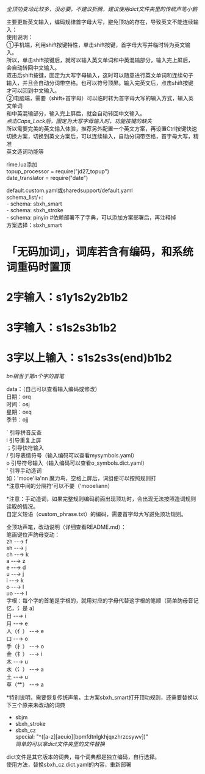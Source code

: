 *全顶功变动比较多，没必要，不建议折腾，建议使用dict文件夹里的传统声笔小鹤*   

主要更新英文输入，编码规律首字母大写，避免顶功的存在，导致英文不能连续输入：	  
  使用说明：	  
  ①手机端，利用shift按键特性，单击shift按键，首字母大写并临时转为英文输入。	  
    所以，单击shift按键后，就可以输入英文单词和中英混输部分，输入完上屏后，	  
    会自动转回中文输入。	   
    双击后shift按键，固定为大写字母输入，这时可以随意进行英文单词和连续句子	 
    输入，并且会自动分词带空格。也可以符号顶屏。输入完英文后，点击shift按键	 
    才可以回到中文输入。	  
  ②电脑端，需要（shift+首字母）可以临时转为首字母大写的输入方式，输入英文单词	 
    和中英混输部分，输入完上屏后，就会自动转回中文输入。	    
    *点击Caps_Lock后，固定为大写字母输入时，功能按键的缺失*	  
    所以需要完美的英文输入体验，推荐另外配置一个英文方案，再设置Ctrl按键快速	 
    切换方案，切换到英文方案后，可以连续输入，自动分词带空格，首字母大写，精准	 
    英文造词功能等 	 
    
rime.lua添加  
  topup_processor = require("jd27_topup")  
  date_translator = require("date")  
  
default.custom.yaml或sharedsupport/default.yaml  
  schema_list/+:  
    - schema: sbxh_smart  
    - schema: sbxh_stroke  
    - schema: pinyin   #依赖部署不了字典，可以添加方案部署后，再注释掉  
方案选择：sbxh_smart  

# 「无码加词」，词库若含有编码，和系统词重码时置顶  
# 2字输入：s1y1s2y2b1b2  
# 3字输入：s1s2s3b1b2  
# 3字以上输入：s1s2s3s(end)b1b2  
*bn相当于第n个字的首笔*  

data：（自己可以查看输入编码或修改）  
日期：orq  
时间：osj  
星期：oxq  
季节：ojj  

` 引导拼音反查  
i 引导重复上屏  
；引导快符输入  
/ 引导表情符号（输入编码可以查看mysymbols.yaml）  
o 引导符号输入（输入编码可以查看o_symbols.dict.yaml）  
' 引导手动造词  
如：'mooe'lia'nn	魔力鸟，空格上屏后，词组便可以按照规则打  
*注意中间的分隔符‘可以不要（'mooeliann）  

*注意：手动造词，如果完整规则编码前面出现顶功时，会出现无法按照造词规则读取的情况。  
      自定义短语（custom_phrase.txt）的编码，需要首字母大写避免顶功规则。 

全顶功声笔，改动说明（详细查看README.md）：  
笔画键位声韵母变动：  
	zh 	  --→  	  f  
	sh 	  --→  	  j  
	ch 	  --→  	  k  
	a  	  --→  	  z  
	e  	  --→  	  d  
	u  	  --→  	  j  
	i  	  --→  	  k  
	o  	  --→  	  l  
	uo 	  --→  	  l  
字根：每个字的首笔是字根的，就用对应的字母代替这字根的笔顺（简单韵母音记忆，氵是 a）  
	日  	  	--→	  i  
	月  	  	--→	  e  
	人（亻）	--→	  e  
	口  	  	--→	  o  
	手（扌）	--→	  o  
	金（钅）	--→	  i  
	木  	  	--→	  u  
	水（氵）	--→	  a  
	土  	  	--→	  u  
	草（艹）	--→	  a  
	
*特别说明，需要恢复传统声笔，主方案sbxh_smart打开顶功规则，还需要替换以下三个原来未改动的词典  
  - sbjm  
  - sbxh_stroke  
  - sbxh_cz  
special: "^([a-z][aeuio][bpmfdtnlgkhjqxzhrzcsywv])"  
*简单的可以拿dict文件夹里的文件替换*  

dict文件是其它版本的词典，每个词典都是独立编码，自行选择。  
使用方法，替换sbxh_cz.dict.yaml的内容，重新部署  
